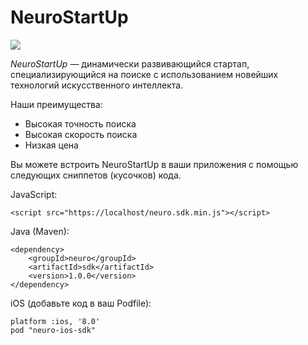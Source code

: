 # NeuroStartUp

![](https://camo.githubusercontent.com/ace14ee894d150192a7b05b12410738aa65528da742bbce69315a5f441320ea7/68747470733a2f2f692e696d6775722e636f6d2f495a4f525769492e706e67)

*NeuroStartUp* — динамически развивающийся стартап, специализирующийся на поиске с использованием новейших технологий искусственного интеллекта.

Наши преимущества:
* Высокая точность поиска
* Высокая скорость поиска
* Низкая цена

Вы можете встроить NeuroStartUp в ваши приложения с помощью следующих сниппетов (кусочков) кода.

JavaScript:

    <script src="https://localhost/neuro.sdk.min.js"></script>

Java (Maven):

    <dependency>
        <groupId>neuro</groupId>
        <artifactId>sdk</artifactId>
        <version>1.0.0</version>    
    </dependency>

iOS (добавьте код в ваш Podfile):

    platform :ios, '8.0'
    pod "neuro-ios-sdk"